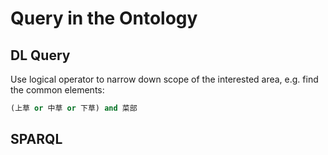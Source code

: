 # Query in the Ontology

## DL Query

Use logical operator to narrow down scope of the interested area, e.g. find the common elements:

```SQL
(上草 or 中草 or 下草) and 菜部
```

## SPARQL

